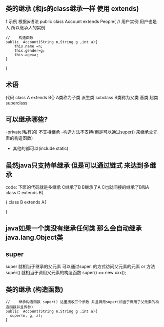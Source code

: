 ## 类的继承 (和js的class继承一样 使用 extends)

 1 示例 根据js语法
public class Account extends People{
//    用户实例 用户也是人 所以继承人的实例

    //    构造函数
    public  Account(String n,String g ,int a){
        this.name =n;
        this.gender=g;
        this.age=a;
    }
}
## 术语
 代码
  class A extends B{}
  A类称为子类 派生类 subclass
  B类称为父类 基类 超类 superclass
## 可以继承哪些?
-private(私有的)  不支持继承
-构造方法不支持(但是可以通过super() 来继承父元素的构造函数)
- 其他的都可以(include static)

## 虽然java只支持单继承 但是可以通过链式 来达到多继承
code:
下面的代码就是多继承 C继承了B B继承了A C也就间接的继承了B和A
class C extends B{

}
class B extends A{

}

## java如果一个类没有继承任何类 那么会自动继承java.lang.Object类


## super
super 就相当于继承的父元素 可以通过super. 的方式访问父元素的元素 or 方法
super() 就相当于调用父元素的构造函数   super() == new xxx();
## 类的继承 (构造函数)
    //    继承构造函数 super() 这里接收三个参数 并且调用super(相当于调用了父元素的构造函数并且传参)
    public  Account(String n,String g ,int a){
      super(n, g, a);
    }